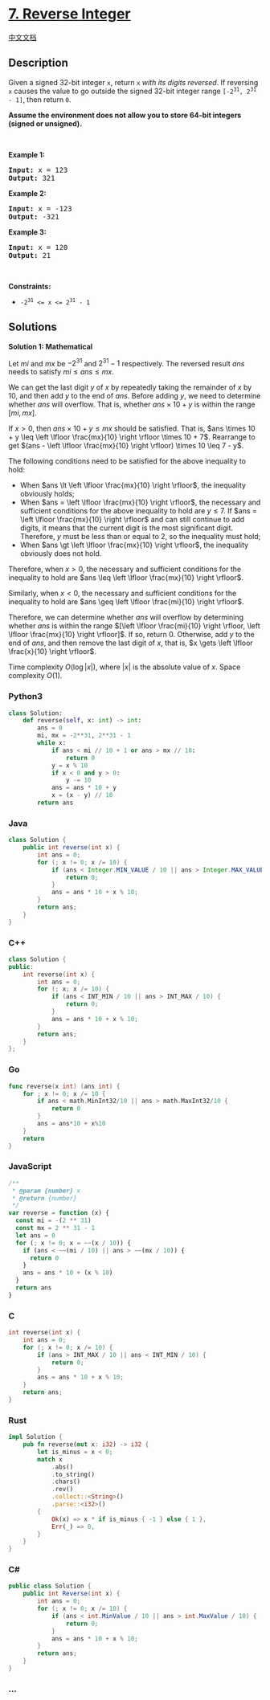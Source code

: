 # [7. Reverse Integer](https://leetcode.com/problems/reverse-integer)

[中文文档](/solution/0000-0099/0007.Reverse%20Integer/README.md)

## Description

<p>Given a signed 32-bit integer <code>x</code>, return <code>x</code><em> with its digits reversed</em>. If reversing <code>x</code> causes the value to go outside the signed 32-bit integer range <code>[-2<sup>31</sup>, 2<sup>31</sup> - 1]</code>, then return <code>0</code>.</p>

<p><strong>Assume the environment does not allow you to store 64-bit integers (signed or unsigned).</strong></p>

<p>&nbsp;</p>
<p><strong class="example">Example 1:</strong></p>

<pre>
<strong>Input:</strong> x = 123
<strong>Output:</strong> 321
</pre>

<p><strong class="example">Example 2:</strong></p>

<pre>
<strong>Input:</strong> x = -123
<strong>Output:</strong> -321
</pre>

<p><strong class="example">Example 3:</strong></p>

<pre>
<strong>Input:</strong> x = 120
<strong>Output:</strong> 21
</pre>

<p>&nbsp;</p>
<p><strong>Constraints:</strong></p>

<ul>
	<li><code>-2<sup>31</sup> &lt;= x &lt;= 2<sup>31</sup> - 1</code></li>
</ul>

## Solutions

**Solution 1: Mathematical**

Let $mi$ and $mx$ be $-2^{31}$ and $2^{31} - 1$ respectively. The reversed result $ans$ needs to satisfy $mi \le ans \le mx$.

We can get the last digit $y$ of $x$ by repeatedly taking the remainder of $x$ by $10$, and then add $y$ to the end of $ans$. Before adding $y$, we need to determine whether $ans$ will overflow. That is, whether $ans \times 10 + y$ is within the range $[mi, mx]$.

If $x \gt 0$, then $ans \times 10 + y \leq mx$ should be satisfied. That is, $ans \times 10 + y \leq \left \lfloor \frac{mx}{10} \right \rfloor \times 10 + 7$. Rearrange to get $(ans - \left \lfloor \frac{mx}{10} \right \rfloor) \times 10 \leq 7 - y$.

The following conditions need to be satisfied for the above inequality to hold:

- When $ans \lt \left \lfloor \frac{mx}{10} \right \rfloor$, the inequality obviously holds;
- When $ans = \left \lfloor \frac{mx}{10} \right \rfloor$, the necessary and sufficient conditions for the above inequality to hold are $y \leq 7$. If $ans = \left \lfloor \frac{mx}{10} \right \rfloor$ and can still continue to add digits, it means that the current digit is the most significant digit. Therefore, $y$ must be less than or equal to $2$, so the inequality must hold;
- When $ans \gt \left \lfloor \frac{mx}{10} \right \rfloor$, the inequality obviously does not hold.

Therefore, when $x \gt 0$, the necessary and sufficient conditions for the inequality to hold are $ans \leq \left \lfloor \frac{mx}{10} \right \rfloor$.

Similarly, when $x \lt 0$, the necessary and sufficient conditions for the inequality to hold are $ans \geq \left \lfloor \frac{mi}{10} \right \rfloor$.

Therefore, we can determine whether $ans$ will overflow by determining whether $ans$ is within the range $[\left \lfloor \frac{mi}{10} \right \rfloor, \left \lfloor \frac{mx}{10} \right \rfloor]$. If so, return $0$. Otherwise, add $y$ to the end of $ans$, and then remove the last digit of $x$, that is, $x \gets \left \lfloor \frac{x}{10} \right \rfloor$.

Time complexity $O(\log |x|)$, where $|x|$ is the absolute value of $x$. Space complexity $O(1)$.

<!-- tabs:start -->

### **Python3**

```python
class Solution:
    def reverse(self, x: int) -> int:
        ans = 0
        mi, mx = -2**31, 2**31 - 1
        while x:
            if ans < mi // 10 + 1 or ans > mx // 10:
                return 0
            y = x % 10
            if x < 0 and y > 0:
                y -= 10
            ans = ans * 10 + y
            x = (x - y) // 10
        return ans
```

### **Java**

```java
class Solution {
    public int reverse(int x) {
        int ans = 0;
        for (; x != 0; x /= 10) {
            if (ans < Integer.MIN_VALUE / 10 || ans > Integer.MAX_VALUE / 10) {
                return 0;
            }
            ans = ans * 10 + x % 10;
        }
        return ans;
    }
}
```

### **C++**

```cpp
class Solution {
public:
    int reverse(int x) {
        int ans = 0;
        for (; x; x /= 10) {
            if (ans < INT_MIN / 10 || ans > INT_MAX / 10) {
                return 0;
            }
            ans = ans * 10 + x % 10;
        }
        return ans;
    }
};
```

### **Go**

```go
func reverse(x int) (ans int) {
	for ; x != 0; x /= 10 {
		if ans < math.MinInt32/10 || ans > math.MaxInt32/10 {
			return 0
		}
		ans = ans*10 + x%10
	}
	return
}
```

### **JavaScript**

```js
/**
 * @param {number} x
 * @return {number}
 */
var reverse = function (x) {
  const mi = -(2 ** 31)
  const mx = 2 ** 31 - 1
  let ans = 0
  for (; x != 0; x = ~~(x / 10)) {
    if (ans < ~~(mi / 10) || ans > ~~(mx / 10)) {
      return 0
    }
    ans = ans * 10 + (x % 10)
  }
  return ans
}
```

### **C**

```c
int reverse(int x) {
    int ans = 0;
    for (; x != 0; x /= 10) {
        if (ans > INT_MAX / 10 || ans < INT_MIN / 10) {
            return 0;
        }
        ans = ans * 10 + x % 10;
    }
    return ans;
}
```

### **Rust**

```rust
impl Solution {
    pub fn reverse(mut x: i32) -> i32 {
        let is_minus = x < 0;
        match x
            .abs()
            .to_string()
            .chars()
            .rev()
            .collect::<String>()
            .parse::<i32>()
        {
            Ok(x) => x * if is_minus { -1 } else { 1 },
            Err(_) => 0,
        }
    }
}
```

### **C#**

```cs
public class Solution {
    public int Reverse(int x) {
        int ans = 0;
        for (; x != 0; x /= 10) {
            if (ans < int.MinValue / 10 || ans > int.MaxValue / 10) {
                return 0;
            }
            ans = ans * 10 + x % 10;
        }
        return ans;
    }
}
```

### **...**

```

```

<!-- tabs:end -->
